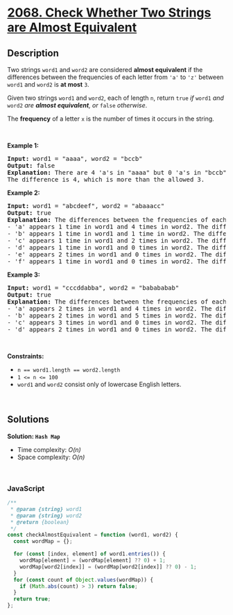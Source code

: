 # [2068. Check Whether Two Strings are Almost Equivalent](https://leetcode.com/problems/check-whether-two-strings-are-almost-equivalent)

## Description

<div class="elfjS" data-track-load="description_content"><p>Two strings <code>word1</code> and <code>word2</code> are considered <strong>almost equivalent</strong> if the differences between the frequencies of each letter from <code>'a'</code> to <code>'z'</code> between <code>word1</code> and <code>word2</code> is <strong>at most</strong> <code>3</code>.</p>

<p>Given two strings <code>word1</code> and <code>word2</code>, each of length <code>n</code>, return <code>true</code> <em>if </em><code>word1</code> <em>and</em> <code>word2</code> <em>are <strong>almost equivalent</strong>, or</em> <code>false</code> <em>otherwise</em>.</p>

<p>The <strong>frequency</strong> of a letter <code>x</code> is the number of times it occurs in the string.</p>

<p>&nbsp;</p>
<p><strong class="example">Example 1:</strong></p>

<pre><strong>Input:</strong> word1 = "aaaa", word2 = "bccb"
<strong>Output:</strong> false
<strong>Explanation:</strong> There are 4 'a's in "aaaa" but 0 'a's in "bccb".
The difference is 4, which is more than the allowed 3.
</pre>

<p><strong class="example">Example 2:</strong></p>

<pre><strong>Input:</strong> word1 = "abcdeef", word2 = "abaaacc"
<strong>Output:</strong> true
<strong>Explanation:</strong> The differences between the frequencies of each letter in word1 and word2 are at most 3:
- 'a' appears 1 time in word1 and 4 times in word2. The difference is 3.
- 'b' appears 1 time in word1 and 1 time in word2. The difference is 0.
- 'c' appears 1 time in word1 and 2 times in word2. The difference is 1.
- 'd' appears 1 time in word1 and 0 times in word2. The difference is 1.
- 'e' appears 2 times in word1 and 0 times in word2. The difference is 2.
- 'f' appears 1 time in word1 and 0 times in word2. The difference is 1.
</pre>

<p><strong class="example">Example 3:</strong></p>

<pre><strong>Input:</strong> word1 = "cccddabba", word2 = "babababab"
<strong>Output:</strong> true
<strong>Explanation:</strong> The differences between the frequencies of each letter in word1 and word2 are at most 3:
- 'a' appears 2 times in word1 and 4 times in word2. The difference is 2.
- 'b' appears 2 times in word1 and 5 times in word2. The difference is 3.
- 'c' appears 3 times in word1 and 0 times in word2. The difference is 3.
- 'd' appears 2 times in word1 and 0 times in word2. The difference is 2.
</pre>

<p>&nbsp;</p>
<p><strong>Constraints:</strong></p>

<ul>
	<li><code>n == word1.length == word2.length</code></li>
	<li><code>1 &lt;= n &lt;= 100</code></li>
	<li><code>word1</code> and <code>word2</code> consist only of lowercase English letters.</li>
</ul>
</div>

<p>&nbsp;</p>

## Solutions

**Solution: `Hash Map`**

- Time complexity: <em>O(n)</em>
- Space complexity: <em>O(n)</em>

<p>&nbsp;</p>

### **JavaScript**

```js
/**
 * @param {string} word1
 * @param {string} word2
 * @return {boolean}
 */
const checkAlmostEquivalent = function (word1, word2) {
  const wordMap = {};

  for (const [index, element] of word1.entries()) {
    wordMap[element] = (wordMap[element] ?? 0) + 1;
    wordMap[word2[index]] = (wordMap[word2[index]] ?? 0) - 1;
  }
  for (const count of Object.values(wordMap)) {
    if (Math.abs(count) > 3) return false;
  }
  return true;
};
```
